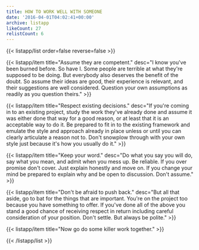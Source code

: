 ```yaml
---
title: HOW TO WORK WELL WITH SOMEONE
date: '2016-04-01T04:02:41+00:00'
archive: listapp
likeCount: 27
relistCount: 6
---
```



{{< listapp/list order=false reverse=false >}}

   {{< listapp/item title="Assume they are competent."
      desc="I know you've been burned before. So have I. Some people are terrible at what they're supposed to be doing. But everybody also deserves the benefit of the doubt. So assume their ideas are good, their experience is relevant, and their suggestions are well considered. Question your own assumptions as readily as you question theirs." >}}

   {{< listapp/item title="Respect existing decisions."
      desc="If you're coming in to an existing project, study the work they've already done and assume it was either done that way for a good reason, or at least that it is an acceptable way to do it. Be prepared to fit in to the existing framework and emulate the style and approach already in place unless or until you can clearly articulate a reason not to. Don't snowplow through with your own style just because it's how you usually do it." >}}

   {{< listapp/item title="Keep your word."
      desc="Do what you say you will do, say what you mean, and admit when you mess up. Be reliable. If you over promise don't cover. Just explain honestly and move on. If you change your mind be prepared to explain why and be open to discussion. Don't assume." >}}

   {{< listapp/item title="Don't be afraid to push back."
      desc="But all that aside, go to bat for the things that are important. You're on the project too because you have something to offer. If you've done all of the above you stand a good chance of receiving respect in return including careful consideration of your position. Don't settle. But always be polite." >}}

   {{< listapp/item title="Now go do some killer work together." >}}

{{< /listapp/list >}}
